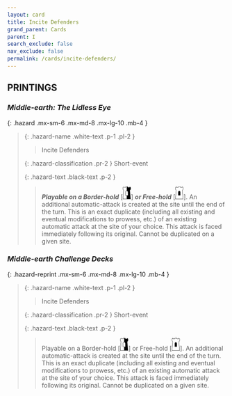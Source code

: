 ```yaml
---
layout: card
title: Incite Defenders
grand_parent: Cards
parent: I
search_exclude: false
nav_exclude: false
permalink: /cards/incite-defenders/
---
```


## PRINTINGS


### _Middle-earth: The Lidless Eye_

{: .hazard .mx-sm-6 .mx-md-8 .mx-lg-10 .mb-4 }
> {: .hazard-name .white-text .p-1 .pl-2 }
> > <div class="hazard-mp"></div>
> > <div class="card-name">Incite Defenders</div>
>
> {: .hazard-classification .pr-2 }
> Short-event
>
> {: .hazard-text .black-text .p-2 }
> > ***Playable on a Border-hold*** \[![](/assets/images/border-hold.svg)] ***or Free-hold*** \[![](/assets/images/free-hold.svg)]. An additional automatic-attack is created at the site until the end of the turn. This is an exact duplicate (including all existing and eventual modifications to prowess, etc.) of an existing automatic attack at the site of your choice. This attack is faced immediately following its original. Cannot be duplicated on a given site. 
>

### _Middle-earth Challenge Decks_

{: .hazard-reprint .mx-sm-6 .mx-md-8 .mx-lg-10 .mb-4 }
> {: .hazard-name .white-text .p-1 .pl-2 }
> > <div class="hazard-mp"></div>
> > <div class="card-name">Incite Defenders</div>
>
> {: .hazard-classification .pr-2 }
> Short-event
>
> {: .hazard-text .black-text .p-2 }
> > Playable on a Border-hold \[![](/assets/images/border-hold.svg)] or Free-hold \[![](/assets/images/free-hold.svg)]. An additional automatic-attack is created at the site until the end of the turn. This is an exact duplicate (including all existing and eventual modifications to prowess, etc.) of an existing automatic attack at the site of your choice. This attack is faced immediately following its original. Cannot be duplicated on a given site. 
>
